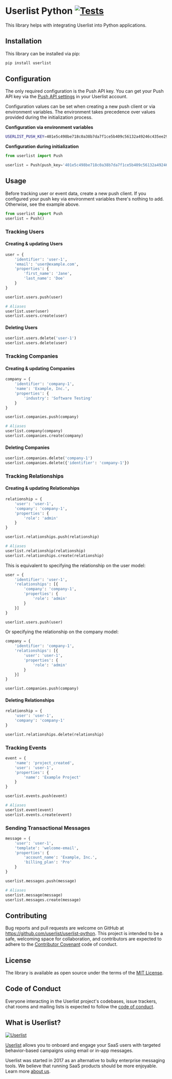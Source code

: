 # Userlist Python [![Tests](https://github.com/userlist/userlist-python/actions/workflows/test.yml/badge.svg)](https://github.com/userlist/userlist-python/actions/workflows/test.yml)

This library helps with integrating Userlist into Python applications.

## Installation

This library can be installed via pip:

```bash
pip install userlist
```

## Configuration

The only required configuration is the Push API key. You can get your Push API key via the [Push API settings](https://app.userlist.com/settings/push) in your Userlist account.

Configuration values can be set when creating a new push client or via environment variables. The environment takes precedence over values provided during the initialization process.

**Configuration via environment variables**

```bash
USERLIST_PUSH_KEY=401e5c498be718c0a38b7da7f1ce5b409c56132a49246c435ee296e07bf2be39
```

**Configuration during initialization**

```python
from userlist import Push

userlist = Push(push_key='401e5c498be718c0a38b7da7f1ce5b409c56132a49246c435ee296e07bf2be39')
```

## Usage

Before tracking user or event data, create a new push client. If you configured your push key via environment variables there's nothing to add. Otherwise, see the example above.

```python
from userlist import Push
userlist = Push()
```

### Tracking Users

#### Creating & updating Users

```python
user = {
    'identifier': 'user-1',
    'email': 'user@example.com',
    'properties': {
        'first_name': 'Jane',
        'last_name': 'Doe'
    }
}

userlist.users.push(user)

# Aliases
userlist.user(user)
userlist.users.create(user)
```

#### Deleting Users

```python
userlist.users.delete('user-1')
userlist.users.delete(user)
```

### Tracking Companies

#### Creating & updating Companies

```python
company = {
    'identifier': 'company-1',
    'name': 'Example, Inc.',
    'properties': {
        'industry': 'Software Testing'
    }
}

userlist.companies.push(company)

# Aliases
userlist.company(company)
userlist.companies.create(company)
```

#### Deleting Companies

```python
userlist.companies.delete('company-1')
userlist.companies.delete({'identifier': 'company-1'})
```

### Tracking Relationships

#### Creating & updating Relationships

```python
relationship = {
    'user': 'user-1',
    'company': 'company-1',
    'properties': {
        'role': 'admin'
    }
}

userlist.relationships.push(relationship)

# Aliases
userlist.relationship(relationship)
userlist.relationships.create(relationship)
```

This is equivalent to specifying the relationship on the user model:

```python
user = {
    'identifier': 'user-1',
    'relationships': [{
        'company': 'company-1',
        'properties': {
            'role': 'admin'
        }
    }]
}

userlist.users.push(user)
```

Or specifying the relationship on the company model:

```python
company = {
    'identifier': 'company-1',
    'relationships': [{
        'user': 'user-1',
        'properties': {
            'role': 'admin'
        }
    }]
}

userlist.companies.push(company)
```

#### Deleting Relationships

```python
relationship = {
    'user': 'user-1',
    'company': 'company-1'
}

userlist.relationships.delete(relationship)
```

### Tracking Events

```python
event = {
    'name': 'project_created',
    'user': 'user-1',
    'properties': {
        'name': 'Example Project'
    }
}

userlist.events.push(event)

# Aliases
userlist.event(event)
userlist.events.create(event)
```

### Sending Transactional Messages

```python
message = {
    'user': 'user-1',
    'template': 'welcome-email',
    'properties': {
        'account_name': 'Example, Inc.',
        'billing_plan': 'Pro'
    }
}

userlist.messages.push(message)

# Aliases
userlist.message(message)
userlist.messages.create(message)
```

## Contributing

Bug reports and pull requests are welcome on GitHub at https://github.com/userlist/userlist-python. This project is intended to be a safe, welcoming space for collaboration, and contributors are expected to adhere to the [Contributor Covenant](http://contributor-covenant.org) code of conduct.

## License

The library is available as open source under the terms of the [MIT License](http://opensource.org/licenses/MIT).

## Code of Conduct

Everyone interacting in the Userlist project's codebases, issue trackers, chat rooms and mailing lists is expected to follow the [code of conduct](https://github.com/userlist/userlist-python/blob/master/CODE_OF_CONDUCT.md).

## What is Userlist?

[![Userlist](https://userlist.com/images/external/userlist-logo-github.svg)](https://userlist.com/)

[Userlist](https://userlist.com/) allows you to onboard and engage your SaaS users with targeted behavior-based campaigns using email or in-app messages.

Userlist was started in 2017 as an alternative to bulky enterprise messaging tools. We believe that running SaaS products should be more enjoyable. Learn more [about us](https://userlist.com/about-us/).
